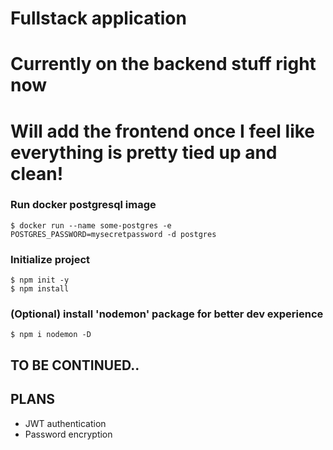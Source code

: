 # Fullstack application
# Currently on the backend stuff right now
# Will add the frontend once I feel like everything is pretty tied up and clean!


<h3>Run docker postgresql image</h3>
<code>$ docker run --name some-postgres -e POSTGRES_PASSWORD=mysecretpassword -d postgres</code>


<h3>Initialize project</h3>
<code>$ npm init -y</code>
<br>
<code>$ npm install</code>


<h3>(Optional) install 'nodemon' package for better dev experience</h3>
<code>$ npm i nodemon -D</code>



<h2>TO BE CONTINUED..</code>
<h2>PLANS</h2>
<ul>
<li>JWT authentication</li>
<li>Password encryption</li>
</ul>
